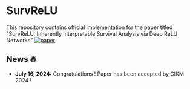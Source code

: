# SurvReLU
This repository contains official implementation for the paper titled "SurvReLU: Inherently Interpretable Survival Analysis via Deep ReLU Networks" 
[![paper](https://img.shields.io/badge/arXiv-Paper-brightgreen)](https://arxiv.org/abs/2404.00122)

## News :fire:
- **July 16, 2024:** Congratulations ! Paper has been accepted by CIKM 2024 !  
